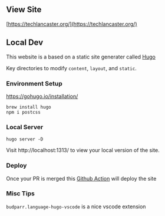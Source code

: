 ## View Site

[https://techlancaster.org/](https://techlancaster.org/)

## Local Dev

This website is a based on a static site generater called [Hugo](https://gohugo.io/)

Key directories to modify `content`, `layout`, and `static`.

### Environment Setup

https://gohugo.io/installation/

```
brew install hugo
npm i postcss
```

### Local Server

```
hugo server -D
```

Visit http://localhost:1313/ to view your local version of the site.

### Deploy

Once your PR is merged this [Github Action](https://github.com/TechLancaster/TechLancaster.github.io/blob/main/.github/workflows/hugo.yml) will deploy the site

### Misc Tips

`budparr.language-hugo-vscode` is a nice vscode extension
